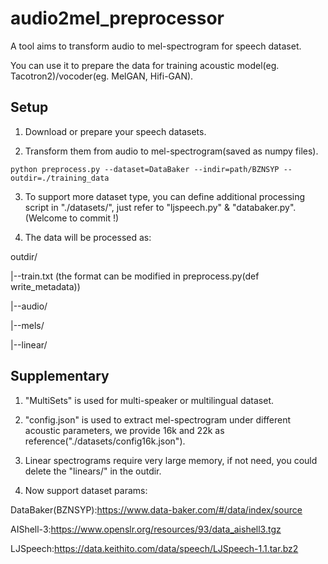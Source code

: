 # audio2mel_preprocessor
A tool aims to transform audio to mel-spectrogram for speech dataset. 

You can use it to prepare the data for training acoustic model(eg. Tacotron2)/vocoder(eg. MelGAN, Hifi-GAN).

## Setup
1. Download or prepare your speech datasets.

2. Transform them from audio to mel-spectrogram(saved as numpy files).

`python preprocess.py --dataset=DataBaker --indir=path/BZNSYP --outdir=./training_data`  

3. To support more dataset type, you can define additional processing script in "./datasets/", just refer to "ljspeech.py" & "databaker.py".(Welcome to commit !)

4. The data will be processed as:

 outdir/

  |--train.txt (the format can be modified in preprocess.py(def write_metadata))
  
  |--audio/
  
  |--mels/
  
  |--linear/


## Supplementary
1. "MultiSets" is used for multi-speaker or multilingual dataset.

2. "config.json" is used to extract mel-spectrogram under different acoustic parameters, we provide 16k and 22k as reference("./datasets/config16k.json"). 

3. Linear spectrograms require very large memory, if not need, you could delete the "linears/" in the outdir.

4. Now support dataset params:

DataBaker(BZNSYP):https://www.data-baker.com/#/data/index/source

AIShell-3:https://www.openslr.org/resources/93/data_aishell3.tgz

LJSpeech:https://data.keithito.com/data/speech/LJSpeech-1.1.tar.bz2

    
